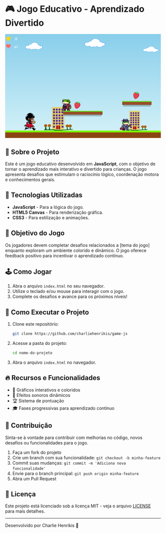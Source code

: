 # 🎮 Jogo Educativo - Aprendizado Divertido

![Imagem do Jogo](print.png)

## 📌 Sobre o Projeto

Este é um jogo educativo desenvolvido em **JavaScript**, com o objetivo de tornar o aprendizado mais interativo e divertido para crianças. O jogo apresenta desafios que estimulam o raciocínio lógico, coordenação motora e conhecimentos gerais.

## 🚀 Tecnologias Utilizadas

- **JavaScript** - Para a lógica do jogo.
- **HTML5 Canvas** - Para renderização gráfica.
- **CSS3** - Para estilização e animações.

## 🎯 Objetivo do Jogo

Os jogadores devem completar desafios relacionados a [tema do jogo] enquanto exploram um ambiente colorido e dinâmico. O jogo oferece feedback positivo para incentivar o aprendizado contínuo.

## 🕹️ Como Jogar

1. Abra o arquivo `index.html` no seu navegador.
2. Utilize o teclado e/ou mouse para interagir com o jogo.
3. Complete os desafios e avance para os próximos níveis!

## 📌 Como Executar o Projeto

1. Clone este repositório:
   ```bash
   git clone https://github.com/charliehenrikis/game-js
   ```
2. Acesse a pasta do projeto:
   ```bash
   cd nome-do-projeto
   ```
3. Abra o arquivo `index.html` no navegador.

## 🔥 Recursos e Funcionalidades

- 🌟 Gráficos interativos e coloridos
- 🎵 Efeitos sonoros dinâmicos
- 🏆 Sistema de pontuação
- 🎓 Fases progressivas para aprendizado contínuo

## 📌 Contribuição

Sinta-se à vontade para contribuir com melhorias no código, novos desafios ou funcionalidades para o jogo.

1. Faça um fork do projeto
2. Crie um branch com sua funcionalidade: `git checkout -b minha-feature`
3. Commit suas mudanças: `git commit -m 'Adiciona nova funcionalidade'`
4. Envie para o branch principal: `git push origin minha-feature`
5. Abra um Pull Request

## 📜 Licença

Este projeto está licenciado sob a licença MIT - veja o arquivo [LICENSE](LICENSE) para mais detalhes.

---

Desenvolvido por Charlie Henrikis 🚀

